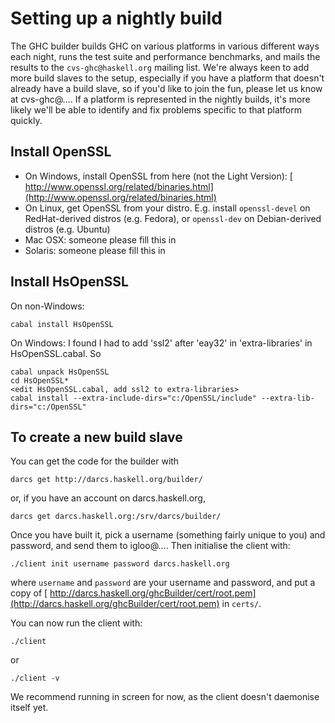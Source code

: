# Setting up a nightly build



The GHC builder builds GHC on various platforms in various different ways each night, runs the test suite and performance benchmarks, and mails the results to the `cvs-ghc@haskell.org` mailing list.  We're always keen to add more build slaves to the setup, especially if you have a platform that doesn't already have a build slave, so if you'd like to join the fun, please let us know at cvs-ghc@….  If a platform is represented in the nightly builds, it's more likely we'll be able to identify and fix problems specific to that platform quickly.


## Install OpenSSL


- On Windows, install OpenSSL from here (not the Light Version): [
  http://www.openssl.org/related/binaries.html](http://www.openssl.org/related/binaries.html)
- On Linux, get OpenSSL from your distro.  E.g. install `openssl-devel` on RedHat-derived distros (e.g. Fedora), or `openssl-dev` on Debian-derived distros (e.g. Ubuntu)
- Mac OSX: someone please fill this in
- Solaris: someone please fill this in

## Install HsOpenSSL



On non-Windows:


```wiki
cabal install HsOpenSSL
```


On Windows: I found I had to add 'ssl2' after 'eay32' in 'extra-libraries' in HsOpenSSL.cabal.  So


```wiki
cabal unpack HsOpenSSL
cd HsOpenSSL*
<edit HsOpenSSL.cabal, add ssl2 to extra-libraries>
cabal install --extra-include-dirs="c:/OpenSSL/include" --extra-lib-dirs="c:/OpenSSL"
```

## To create a new build slave



You can get the code for the builder with


```wiki
darcs get http://darcs.haskell.org/builder/
```


or, if you have an account on darcs.haskell.org,


```wiki
darcs get darcs.haskell.org:/srv/darcs/builder/
```


Once you have built it, pick a username (something fairly unique to you) and password, and send them to igloo@…. Then initialise the client with:


```wiki
./client init username password darcs.haskell.org
```


where `username` and `password` are your username and password, and put a copy of [
http://darcs.haskell.org/ghcBuilder/cert/root.pem](http://darcs.haskell.org/ghcBuilder/cert/root.pem) in `certs/`.



You can now run the client with:


```wiki
./client
```


or


```wiki
./client -v
```


We recommend running in screen for now, as the client doesn't daemonise itself yet.



